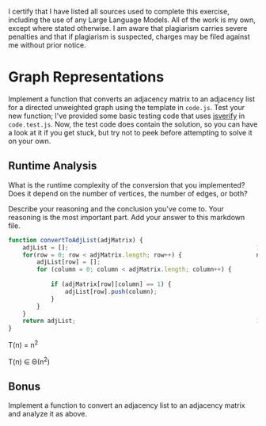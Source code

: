 I certify that I have listed all sources used to complete this exercise, including the use of any Large Language Models. All of the work is my own, except where stated otherwise. I am aware that plagiarism carries severe penalties and that if plagiarism is suspected, charges may be filed against me without prior notice.

# Graph Representations

Implement a function that converts an adjacency matrix to an adjacency list for
a directed unweighted graph using the template in `code.js`. Test your new
function; I've provided some basic testing code that uses
[jsverify](https://jsverify.github.io/) in `code.test.js`. Now, the test code
does contain the solution, so you can have a look at it if you get stuck, but
try not to peek before attempting to solve it on your own.

## Runtime Analysis

What is the runtime complexity of the conversion that you implemented? Does it
depend on the number of vertices, the number of edges, or both?

Describe your reasoning and the conclusion you've come to. Your reasoning is the
most important part. Add your answer to this markdown file.

```javascript
function convertToAdjList(adjMatrix) {
    adjList = [];                                                     1
    for(row = 0; row < adjMatrix.length; row++) {                     n    loops once for each row in matrix
        adjList[row] = [];                                              1
        for (column = 0; column < adjMatrix.length; column++) {         n  loops once for each column in matrix, inside first loop so combine for them to be n^2
                                                                           highest order is now n^2, rest of function can be ignored.
            if (adjMatrix[row][column] == 1) {                            1
                adjList[row].push(column);                                1
            }
        }
    }
    return adjList;                                                   1
}
```

T(n) = n<sup>2</sup>

T(n) ∈ Θ(n<sup>2</sup>)


## Bonus

Implement a function to convert an adjacency list to an adjacency matrix and
analyze it as above.
